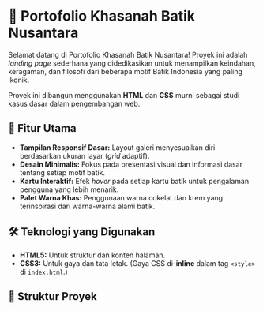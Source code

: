 # 🎨 Portofolio Khasanah Batik Nusantara

Selamat datang di Portofolio Khasanah Batik Nusantara! Proyek ini adalah *landing page* sederhana yang didedikasikan untuk menampilkan keindahan, keragaman, dan filosofi dari beberapa motif Batik Indonesia yang paling ikonik.

Proyek ini dibangun menggunakan **HTML** dan **CSS** murni sebagai studi kasus dasar dalam pengembangan web.

## 🚀 Fitur Utama

* **Tampilan Responsif Dasar:** Layout galeri menyesuaikan diri berdasarkan ukuran layar (*grid* adaptif).
* **Desain Minimalis:** Fokus pada presentasi visual dan informasi dasar tentang setiap motif batik.
* **Kartu Interaktif:** Efek *hover* pada setiap kartu batik untuk pengalaman pengguna yang lebih menarik.
* **Palet Warna Khas:** Penggunaan warna cokelat dan krem yang terinspirasi dari warna-warna alami batik.

## 🛠️ Teknologi yang Digunakan

* **HTML5:** Untuk struktur dan konten halaman.
* **CSS3:** Untuk gaya dan tata letak. (Gaya CSS di-**inline** dalam tag `<style>` di `index.html`.)

## 📁 Struktur Proyek
